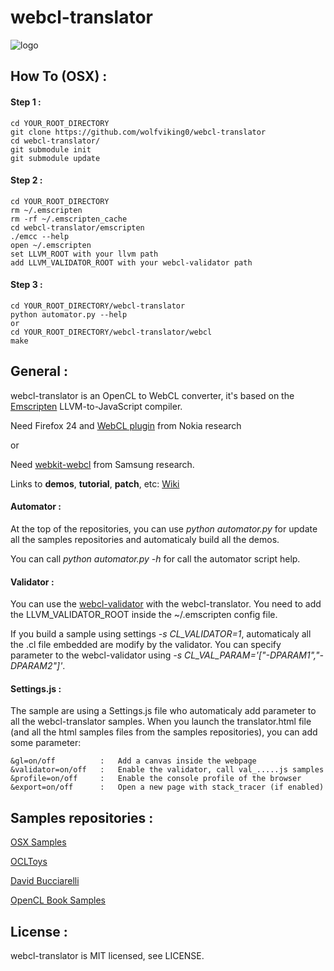 webcl-translator
================

![logo](http://wolfviking0.github.io/webcl-translator/images/webcl.png)

How To (OSX) :
--------------

#### Step 1 :

	cd YOUR_ROOT_DIRECTORY
	git clone https://github.com/wolfviking0/webcl-translator
	cd webcl-translator/
	git submodule init
	git submodule update
	
#### Step 2 :

	cd YOUR_ROOT_DIRECTORY
	rm ~/.emscripten
	rm -rf ~/.emscripten_cache
	cd webcl-translator/emscripten
	./emcc --help
	open ~/.emscripten
	set LLVM_ROOT with your llvm path
	add LLVM_VALIDATOR_ROOT with your webcl-validator path
	
#### Step 3 :

	cd YOUR_ROOT_DIRECTORY/webcl-translator
	python automator.py --help
	or
	cd YOUR_ROOT_DIRECTORY/webcl-translator/webcl
	make
	

General :
---------

webcl-translator is an OpenCL to WebCL converter, it's based on the [Emscripten](https://github.com/kripken/emscripten) LLVM-to-JavaScript compiler.

Need Firefox 24 and [WebCL plugin](http://webcl.nokiaresearch.com) from Nokia research

or

Need [webkit-webcl](https://github.com/SRA-SiliconValley/webkit-webcl) from Samsung research.

Links to **demos**, **tutorial**, **patch**, etc: [Wiki](https://github.com/wolfviking0/webcl-translator/wiki)

#### Automator :

At the top of the repositories, you can use _python automator.py_ for update all the samples repositories and automaticaly build all the demos.

You can call _python automator.py -h_ for call the automator script help.

#### Validator :

You can use the [webcl-validator](https://github.com/KhronosGroup/webcl-validator) with the webcl-translator. You need to add the LLVM_VALIDATOR_ROOT inside the ~/.emscripten config file.

If you build a sample using settings _-s CL_VALIDATOR=1_, automaticaly all the .cl file embedded are modify by the validator. You can specify parameter to the webcl-validator using _-s CL_VAL_PARAM='["-DPARAM1","-DPARAM2"]'_.

#### Settings.js :

The sample are using a Settings.js file who automaticaly add parameter to all the webcl-translator samples. When you launch the translator.html file (and all the html samples files from the samples repositories), you can add some parameter:

	&gl=on/off 			:	Add a canvas inside the webpage				
	&validator=on/off 	:	Enable the validator, call val_.....js samples 
	&profile=on/off 	:	Enable the console profile of the browser	
	&export=on/off		:	Open a new page with stack_tracer (if enabled)


Samples repositories :
----------------------

[OSX Samples](https://github.com/wolfviking0/webcl-osx-sample)

[OCLToys](https://github.com/wolfviking0/webcl-ocltoys)

[David Bucciarelli](https://github.com/wolfviking0/webcl-davibu)

[OpenCL Book Samples](https://github.com/wolfviking0/webcl-book-samples)

License :
---------

webcl-translator is MIT licensed, see LICENSE.
